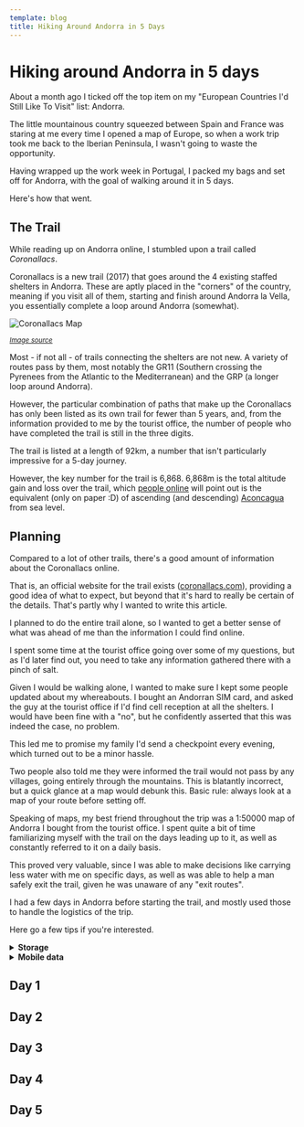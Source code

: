 ```yaml
---
template: blog
title: Hiking Around Andorra in 5 Days
---
```


# Hiking around Andorra in 5 days

About a month ago I ticked off the top item on my "European Countries I'd Still Like To Visit" list: Andorra.

The little mountainous country squeezed between Spain and France was staring at me every time I opened a map of Europe, so when a work trip took me back to the Iberian Peninsula, I wasn't going to waste the opportunity.

Having wrapped up the work week in Portugal, I packed my bags and set off for Andorra, with the goal of walking around it in 5 days. 

Here's how that went.

## The Trail 

While reading up on Andorra online, I stumbled upon a trail called _Coronallacs_. 

Coronallacs is a new trail (2017) that goes around the 4 existing staffed shelters in Andorra. These are aptly placed in the "corners" of the country, meaning if you visit all of them, starting and finish around Andorra la Vella, you essentially complete a loop around Andorra (somewhat).

![Coronallacs Map](../img/blog/coronallacs/map.jpeg)

<small>

_[Image source](https://www.theguardian.com/travel/2019/sep/23/andorra-pyrenees-hiking-coronallacs-walking-trail)_

</small>

Most - if not all - of trails connecting the shelters are not new. A variety of routes pass by them, most notably the GR11 (Southern crossing the Pyrenees from the Atlantic to the Mediterranean) and the GRP (a longer loop around Andorra). 

However, the particular combination of paths that make up the Coronallacs has only been listed as its own trail for fewer than 5 years, and, from the information provided to me by the tourist office, the number of people who have completed the trail is still in the three digits.

The trail is listed at a length of 92km, a number that isn't particularly impressive for a 5-day journey. 

However, the key number for the trail is 6,868. 6,868m is the total altitude gain and loss over the trail, which [people online](https://www.theguardian.com/travel/2019/sep/23/andorra-pyrenees-hiking-coronallacs-walking-trail) will point out is the equivalent (only on paper :D) of ascending (and descending) [Aconcagua](https://en.wikipedia.org/wiki/Aconcagua) from sea level.

## Planning

Compared to a lot of other trails, there's a good amount of information about the Coronallacs online. 

That is, an official website for the trail exists ([coronallacs.com](https://coronallacs.com/)), providing a good idea of what to expect, but beyond that it's hard to really be certain of the details. That's partly why I wanted to write this article.

I planned to do the entire trail alone, so I wanted to get a better sense of what was ahead of me than the information I could find online. 

I spent some time at the tourist office going over some of my questions, but as I'd later find out, you need to take any information gathered there with a pinch of salt.

Given I would be walking alone, I wanted to make sure I kept some people updated about my whereabouts. I bought an Andorran SIM card, and asked the guy at the tourist office if I'd find cell reception at all the shelters. I would have been fine with a "no", but he confidently asserted that this was indeed the case, no problem. 

This led me to promise my family I'd send a checkpoint every evening, which turned out to be a minor hassle.

Two people also told me they were informed the trail would not pass by any villages, going entirely through the mountains. This is blatantly incorrect, but a quick glance at a map would debunk this. Basic rule: always look at a map of your route before setting off.

Speaking of maps, my best friend throughout the trip was a 1:50000 map of Andorra I bought from the tourist office. I spent quite a bit of time familiarizing myself with the trail on the days leading up to it, as well as constantly referred to it on a daily basis.

This proved very valuable, since I was able to make decisions like carrying less water with me on specific days, as well as was able to help a man safely exit the trail, given he was unaware of any "exit routes". 

I had a few days in Andorra before starting the trail, and mostly used those to handle the logistics of the trip. 

Here go a few tips if you're interested.

<details>

<summary><b>Storage</b></summary>

<br />

I came to Andorra from a work trip, so I had a bunch of things with me that I certainly wasn't going to take up to the mountains. 

The bus station has some lockers, but I opted for using [GuardaTot](https://guardatot.com/). There are a few locations in Escaldes and Andorra la Vella, making it pretty convenient to access.

It was slightly annoying to set this up, given they are geared towards longer-term storage, so I had a lot of back-and-forth with their agents on WhatsApp. They did generally answer pretty quickly though.

I had to put up a 50 euro deposit, but ultimately my total bill for a week came out to 6 euros, and I felt very safe leaving my stuff in their storage area. 

Just note that if you don't have an Andorran bank account, they can only refund you the deposit in cash. This is generally done at one specific office, but they were nice enough to actually leave an envelope with the cash inside my storage box so I didn't have to go all the way to the office.

</details>

<details>

<summary><b>Mobile data</b></summary>

<br />

Very few international companies include Andorra in their roaming-exempt list. As a result, I saw people hit with massive bills for just a few minutes using their data plan from other European countries just to call someone.

After a bit of research, I decided to just buy a local SIM. This set me back 19 euros but was completely worth it. 

I managed to use it on the trail, and it was of course very useful in the city. I was also made quite a lot of calls to places like the GuardaTot office (see the "Storage" section), the hotel, the tourist office, and pharmacies (to book a COVID test), so this was no-brainer to me.

Andorra only has one telecom provider, and that's [Andorra Telecom](https://www.andorratelecom.ad/). You should go to one of their stores to get a SIM card - unlike some other countries, convenience stores won't sell pre-paid SIMs.

</details>

## Day 1



## Day 2

## Day 3

## Day 4

## Day 5